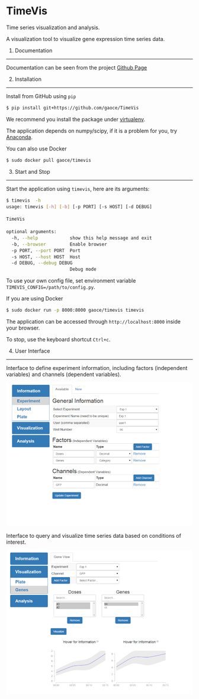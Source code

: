 TimeVis
=======

Time series visualization and analysis.

A visualization tool to visualize gene expression time series data.

1. Documentation
----------------

Documentation can be seen from the project 
[Github Page](http://gaoce.github.io/TimeVis)

2. Installation
---------------

Install from GitHub using `pip`

```sh
$ pip install git+https://github.com/gaoce/TimeVis
```
We recommend you install the package under 
[virtualenv](https://virtualenv.pypa.io/en/latest/).

The application depends on numpy/scipy, if it is a problem for you, try
[Anaconda](http://continuum.io/downloads).

You can also use Docker

```sh
$ sudo docker pull gaoce/timevis
```

3. Start and Stop
-----------------

Start the application using `timevis`, here are its arguments:

```sh
$ timevis  -h
usage: timevis [-h] [-b] [-p PORT] [-s HOST] [-d DEBUG]

TimeVis

optional arguments:
  -h, --help            show this help message and exit
  -b, --browser         Enable browser
  -p PORT, --port PORT  Port
  -s HOST, --host HOST  Host
  -d DEBUG, --debug DEBUG
                        Debug mode
```

To use your own config file, set environment variable
`TIMEVIS_CONFIG=/path/to/config.py`.

If you are using Docker

```sh
$ sudo docker run -p 8000:8000 gaoce/timevis timevis
```

The application can be accessed through `http://localhost:8000` inside your
browser.

To stop, use the keyboard shortcut `Ctrl+c`.

4. User Interface
-----------------

Interface to define experiment information, including factors (independent
variables) and channels (dependent variables).

![Experiment Information](/docs/images/experiment.png)

Interface to query and visualize time series data based on conditions of
interest.

![Visualization](/docs/images/gene_vis.png)
